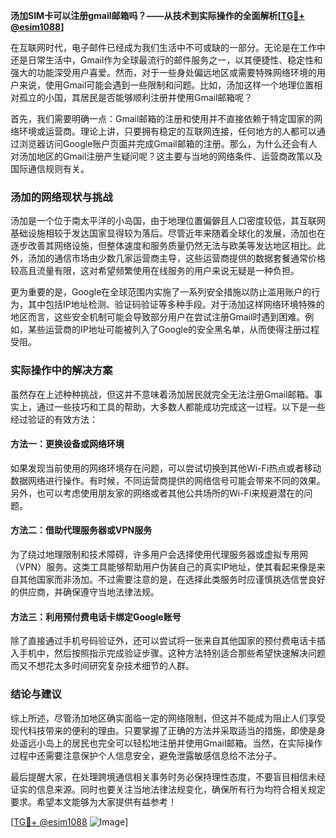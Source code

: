 **汤加SIM卡可以注册gmail邮箱吗？——从技术到实际操作的全面解析[[TG💪+ @esim1088](https://t.me/s/esim1088)]**

在互联网时代，电子邮件已经成为我们生活中不可或缺的一部分。无论是在工作中还是日常生活中，Gmail作为全球最流行的邮件服务之一，以其便捷性、稳定性和强大的功能深受用户喜爱。然而，对于一些身处偏远地区或需要特殊网络环境的用户来说，使用Gmail可能会遇到一些限制和问题。比如，汤加这样一个地理位置相对孤立的小国，其居民是否能够顺利注册并使用Gmail邮箱呢？

首先，我们需要明确一点：Gmail邮箱的注册和使用并不直接依赖于特定国家的网络环境或运营商。理论上讲，只要拥有稳定的互联网连接，任何地方的人都可以通过浏览器访问Google账户页面并完成Gmail邮箱的注册。那么，为什么还会有人对汤加地区的Gmail注册产生疑问呢？这主要与当地的网络条件、运营商政策以及国际通信规则有关。

### 汤加的网络现状与挑战

汤加是一个位于南太平洋的小岛国，由于地理位置偏僻且人口密度较低，其互联网基础设施相较于发达国家显得较为落后。尽管近年来随着全球化的发展，汤加也在逐步改善其网络设施，但整体速度和服务质量仍然无法与欧美等发达地区相比。此外，汤加的通信市场由少数几家运营商主导，这些运营商提供的数据套餐通常价格较高且流量有限，这对希望频繁使用在线服务的用户来说无疑是一种负担。

更为重要的是，Google在全球范围内实施了一系列安全措施以防止滥用账户的行为，其中包括IP地址检测、验证码验证等多种手段。对于汤加这样网络环境特殊的地区而言，这些安全机制可能会导致部分用户在尝试注册Gmail时遇到困难。例如，某些运营商的IP地址可能被列入了Google的安全黑名单，从而使得注册过程受阻。

### 实际操作中的解决方案

虽然存在上述种种挑战，但这并不意味着汤加居民就完全无法注册Gmail邮箱。事实上，通过一些技巧和工具的帮助，大多数人都能成功完成这一过程。以下是一些经过验证的有效方法：

#### 方法一：更换设备或网络环境

如果发现当前使用的网络环境存在问题，可以尝试切换到其他Wi-Fi热点或者移动数据网络进行操作。有时候，不同运营商提供的网络信号可能会带来不同的效果。另外，也可以考虑使用朋友家的网络或者其他公共场所的Wi-Fi来规避潜在的问题。

#### 方法二：借助代理服务器或VPN服务

为了绕过地理限制和技术障碍，许多用户会选择使用代理服务器或虚拟专用网（VPN）服务。这类工具能够帮助用户伪装自己的真实IP地址，使其看起来像是来自其他国家而非汤加。不过需要注意的是，在选择此类服务时应谨慎挑选信誉良好的供应商，并确保遵守当地法律法规。

#### 方法三：利用预付费电话卡绑定Google账号

除了直接通过手机号码验证外，还可以尝试将一张来自其他国家的预付费电话卡插入手机中，然后按照指示完成验证步骤。这种方法特别适合那些希望快速解决问题而又不想花太多时间研究复杂技术细节的人群。

### 结论与建议

综上所述，尽管汤加地区确实面临一定的网络限制，但这并不能成为阻止人们享受现代科技带来的便利的理由。只要掌握了正确的方法并采取适当的措施，即使是身处遥远小岛上的居民也完全可以轻松地注册并使用Gmail邮箱。当然，在实际操作过程中还需要注意保护个人信息安全，避免泄露敏感信息给不法分子。

最后提醒大家，在处理跨境通信相关事务时务必保持理性态度，不要盲目相信未经证实的信息来源。同时也要关注当地法律法规变化，确保所有行为均符合相关规定要求。希望本文能够为大家提供有益参考！

[[TG💪+ @esim1088](https://t.me/s/esim1088) ![Image](https://i.postimg.cc/4NQfJmqS/Snipaste-2025-05-13-00-14-12.png)]
